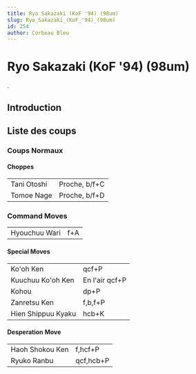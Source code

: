 ```yaml
---
title: Ryo Sakazaki (KoF '94) (98um)
slug: Ryo_Sakazaki_(KoF_'94)_(98um)
id: 254
author: Corbeau Bleu
---
```


# Ryo Sakazaki (KoF '94) (98um)

.

## Introduction

## Liste des coups

### Coups Normaux

#### Choppes

|             |               |
|-------------|---------------|
| Tani Otoshi | Proche, b/f+C |
| Tomoe Nage  | Proche, b/f+D |

### Command Moves

|               |     |
|---------------|-----|
| Hyouchuu Wari | f+A |

#### Special Moves

|                    |                |
|--------------------|----------------|
| Ko'oh Ken          | qcf+P          |
| Kuuchuu Ko'oh Ken  | En l'air qcf+P |
| Kohou              | dp+P           |
| Zanretsu Ken       | f,b,f+P        |
| Hien Shippuu Kyaku | hcb+K          |

#### Desperation Move

|                 |           |
|-----------------|-----------|
| Haoh Shokou Ken | f,hcf+P   |
| Ryuko Ranbu     | qcf,hcb+P |
